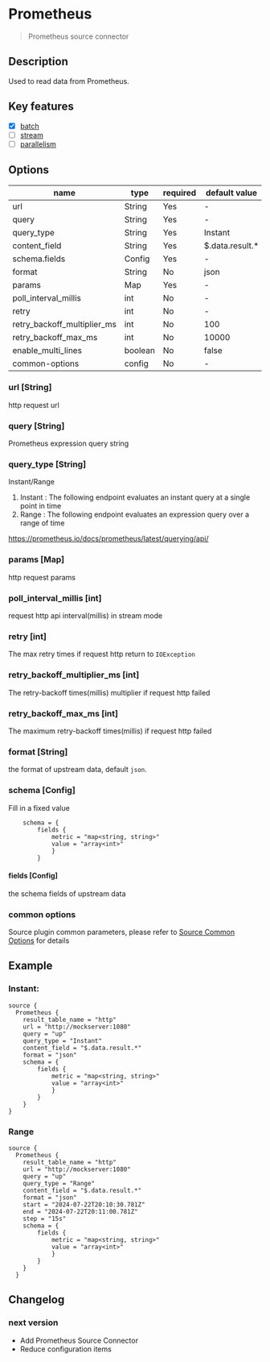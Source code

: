 # Prometheus

> Prometheus source connector

## Description

Used to read data from Prometheus.

## Key features

- [x] [batch](../../concept/connector-v2-features.md)
- [ ] [stream](../../concept/connector-v2-features.md)
- [ ] [parallelism](../../concept/connector-v2-features.md)

## Options

|            name             |  type   | required |  default value  |
|-----------------------------|---------|----------|-----------------|
| url                         | String  | Yes      | -               |
| query                       | String  | Yes      | -               |
| query_type                  | String  | Yes      | Instant         |
| content_field               | String  | Yes      | $.data.result.* |
| schema.fields               | Config  | Yes      | -               |
| format                      | String  | No       | json            |
| params                      | Map     | Yes      | -               |
| poll_interval_millis        | int     | No       | -               |
| retry                       | int     | No       | -               |
| retry_backoff_multiplier_ms | int     | No       | 100             |
| retry_backoff_max_ms        | int     | No       | 10000           |
| enable_multi_lines          | boolean | No       | false           |
| common-options              | config  | No       | -               |

### url [String]

http request url

### query [String]

Prometheus expression query string

### query_type [String]

Instant/Range

1. Instant : The following endpoint evaluates an instant query at a single point in time
2. Range : The following endpoint evaluates an expression query over a range of time

https://prometheus.io/docs/prometheus/latest/querying/api/

### params [Map]

http request params

### poll_interval_millis [int]

request http api interval(millis) in stream mode

### retry [int]

The max retry times if request http return to `IOException`

### retry_backoff_multiplier_ms [int]

The retry-backoff times(millis) multiplier if request http failed

### retry_backoff_max_ms [int]

The maximum retry-backoff times(millis) if request http failed

### format [String]

the format of upstream data, default `json`.

### schema [Config]

Fill in a fixed value

```hocon
    schema = {
        fields {
            metric = "map<string, string>"
            value = "array<int>"
            }
        }

```

#### fields [Config]

the schema fields of upstream data

### common options

Source plugin common parameters, please refer to [Source Common Options](../source-common-options.md) for details

## Example

### Instant:

```hocon
source {
  Prometheus {
    result_table_name = "http"
    url = "http://mockserver:1080"
    query = "up"
    query_type = "Instant"
    content_field = "$.data.result.*"
    format = "json"
    schema = {
        fields {
            metric = "map<string, string>"
            value = "array<int>"
            }
        }
    }
}
```

### Range

```hocon
source {
  Prometheus {
    result_table_name = "http"
    url = "http://mockserver:1080"
    query = "up"
    query_type = "Range"
    content_field = "$.data.result.*"
    format = "json"
    start = "2024-07-22T20:10:30.781Z"
    end = "2024-07-22T20:11:00.781Z"
    step = "15s"
    schema = {
        fields {
            metric = "map<string, string>"
            value = "array<int>"
            }
        }
    }
  }
```

## Changelog

### next version

- Add Prometheus Source Connector
- Reduce configuration items

